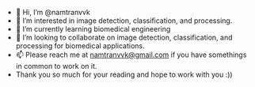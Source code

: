 - 👋 Hi, I’m @namtranvvk
- 👀 I’m interested in image detection, classification, and processing.
- 🌱 I’m currently learning biomedical engineering
- 💞️ I’m looking to collaborate on image detection, classification, and processing for biomedical applications.
- 📫 Please reach me at namtranvvk@gmail.com if you have somethings in common to work on it.
- Thank you so much for your reading and hope to work with you :)) 
<!---
namtranvvk/namtranvvk is a ✨ special ✨ repository because its `README.md` (this file) appears on your GitHub profile.
You can click the Preview link to take a look at your changes.
--->
